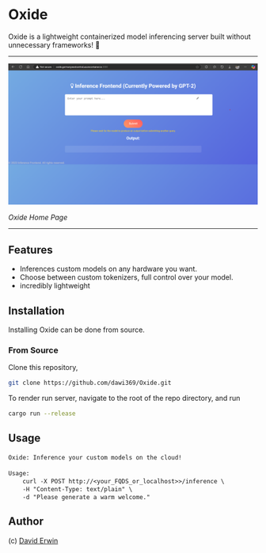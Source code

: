 # Oxide
Oxide is a lightweight containerized model inferencing server built without unnecessary  frameworks! 🦀

---

![](OxideInferencing.png)

*Oxide Home Page*

---

## Features
- Inferences custom models on any hardware you want.
- Choose between custom tokenizers, full control over your model.
- incredibly  lightweight

## Installation
Installing Oxide can be done from source.

### From Source
Clone this repository,
```sh
git clone https://github.com/dawi369/Oxide.git
```

To render run server, navigate to the root of the repo directory, and run
```sh
cargo run --release 
```

<!-- ## Demos
| ![](./media/readme/demo-teapot-block-mode.gif)                        | ![](./media/readme/demo-cow-vertices-mode.gif)                     |
|-----------------------------------------------------------------------|--------------------------------------------------------------------|
| [`examples/teapot.obj`](./examples/teapot.obj) rendered in block mode | [`examples/cow.obj`](./examples/cow.obj) rendered in vertices mode |

| ![](./media/readme/demo-vc.gif)                        |
|-----------------------------------------------------------------------|
| [UBC Formula Electric](https://www.ubcformulaelectric.com/)'s Vehicle Controller, rendered in vertices mode from an export from Altium Designer. This board drives decisions related to inverters, drive algorithms, and LV power management. If you would like to support the team of aspiring engineers behind this board and the vehicle it drives, contact `contact@ubcformulaelectric.com` for more info. | -->

## Usage
```
Oxide: Inference your custom models on the cloud!

Usage:
    curl -X POST http://<your_FQDS_or_localhost>>/inference \
    -H "Content-Type: text/plain" \
    -d "Please generate a warm welcome."
``` 
<!-- *Obtained from `t3d -h`* -->

<!-- ## Publishing
Notes for the maintainer on publishing Oxide can be found in [`PUBLISHING.md`](PUBLISHING.md). -->

## Author
(c) [David Erwin](https://www.daviderwin.me/)